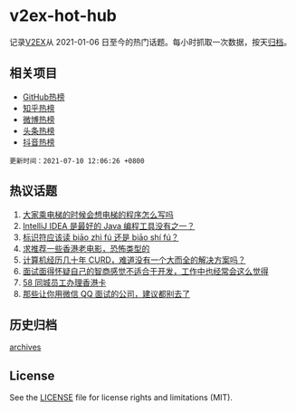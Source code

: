 # v2ex-hot-hub

 记录[V2EX](https://www.v2ex.com/)从 2021-01-06 日至今的热门话题。每小时抓取一次数据，按天[归档](archives)。
 
 ## 相关项目

- [GitHub热榜](https://github.com/lonnyzhang423/github-hot-hub)
- [知乎热榜](https://github.com/lonnyzhang423/zhihu-hot-hub)
- [微博热榜](https://github.com/lonnyzhang423/weibo-hot-hub)
- [头条热榜](https://github.com/lonnyzhang423/toutiao-hot-hub)
- [抖音热榜](https://github.com/lonnyzhang423/douyin-hot-hub)


 `更新时间：2021-07-10 12:06:26 +0800`

## 热议话题

1. [大家乘电梯的时候会想电梯的程序怎么写吗](https://www.v2ex.com/t/788522)
1. [IntelliJ IDEA 是最好的 Java 编程工具没有之一？](https://www.v2ex.com/t/788523)
1. [标识符应该读 biāo zhì fú 还是 biāo shí fú？](https://www.v2ex.com/t/788557)
1. [求推荐一些香港老电影，恐怖类型的](https://www.v2ex.com/t/788539)
1. [计算机经历几十年 CURD，难道没有一个大而全的解决方案吗？](https://www.v2ex.com/t/788561)
1. [面试面得怀疑自己的智商感觉不适合干开发，工作中也经常会这么觉得](https://www.v2ex.com/t/788506)
1. [58 同城员工办理香港卡](https://www.v2ex.com/t/788510)
1. [那些让你用微信 QQ 面试的公司，建议都别去了](https://www.v2ex.com/t/788548)

## 历史归档

[archives](archives)

## License

See the [LICENSE](LICENSE) file for license rights and limitations (MIT).
